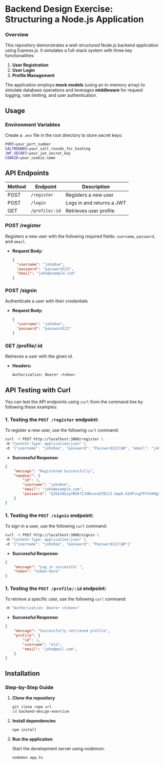 # **Backend Design Exercise: Structuring a Node.js Application**

### **Overview**
This repository demonstrates a well-structured Node.js backend application using Express.js. It simulates a full-stack system with three key functionalities:
1. **User Registration**
2. **User Login**
3. **Profile Management**

The application employs **mock models** (using an in-memory array) to simulate database operations and leverages **middleware** for request logging, rate limiting, and user authentication.

## **Usage**

### **Environment Variables**

Create a `.env` file in the root directory to store secret keys:

```bash
PORT=your_port_number
SALTROUNDS=your_salt_rounds_for_hashing
JWT_SECRET=your_jwt_secret_key
COOKIE=your_cookie_name
```

## **API Endpoints**

| Method | Endpoint    | Description                  |
|--------|-------------|------------------------------|
| POST   | `/register` | Registers a new user         |
| POST   | `/login`    | Logs in and returns a JWT    |
| GET    | `/profile/:id`  | Retrieves user profile       |

### **POST /register**

Registers a new user with the following required fields: `username`, `password`, and `email`.

- **Request Body:**

  ```json
  {
    "username": "johnDoe",
    "password": "password123",
    "email": "john@example.com"
  }

  ```

### **POST /signin**

Authenticate a user with their credentials

- **Request Body:**

  ```json
  {
    "username": "johnDoe",
    "password": "password123"
  }

  ```

### **GET /profile/:id**

Retrieves a user with the given id.

- **Headers:**

  ```bash
  Authorization: Bearer <token>

  ```

## **API Testing with Curl**

You can test the API endpoints using `curl` from the command line by following these examples:

### **1. Testing the `POST /register` endpoint:**

To register a new user, use the following `curl` command:

```bash
curl -X POST http://localhost:3000/register \
-H "Content-Type: application/json" \
-d '{"username": "johnDoe", "password": "Password123!@#", "email": "john@example.com"}'
```

- **Successful Response:**

```json
{
    "message": "Registered Successfully",
    "newUser": {
        "id": 1,
        "username": "johnDoe",
        "email": "john@example.com",
        "password": "$2b$10$ip7B5K71JSBxsos6TBJiI.Gqwb.k2dFcngTFhthkNgSOrXV2BzU9e"
    }
}
```


### **1. Testing the `POST /signin` endpoint:**

To sign in a user, use the following `curl` command:

```bash
curl -X POST http://localhost:3000/signin \
-H "Content-Type: application/json" \
-d '{"username": "johnDoe", "password": "Password123!@#"}'
```

- **Successful Response:**

```json
{
    "message": "Log in successful ",
    "token": "token-here"
}
```

### **1. Testing the `POST /profile/:id` endpoint:**

To retrieve a specific user, use the following `curl` command:

```bash
-H "Authorization: Bearer <token>"
```

- **Successful Response:**

```json
{
    "message": "Successfully retrieved profile",
    "profile": {
        "id": 1,
        "username": "elo",
        "email": "john@mail.com",
    }
}
```

## Installation

### **Step-by-Step Guide**

1. **Clone the repository**

    ```bash
    git clone repo url
    cd backend-design-exercise
    ```

2. **Install dependencies**

    ```bash
    npm install
    ```

3. **Run the application**

    Start the development server using nodemon:

    ```bash
    nodemon app.ts
    ```

            
